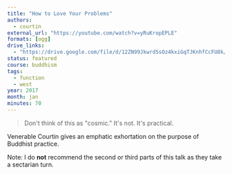 ```yaml
---
title: "How to Love Your Problems"
authors:
  - courtin
external_url: "https://youtube.com/watch?v=yRuKropEPLE"
formats: [ogg]
drive_links:
  - "https://drive.google.com/file/d/12ZN99Jkwrd5sOz4kxiGqTJKnhfCcFU8k/view?usp=drivesdk"
status: featured
course: buddhism
tags:
  - function
  - west
year: 2017
month: jan
minutes: 70
---
```


> Don't think of this as "cosmic." It's not. It's practical.

Venerable Courtin gives an emphatic exhortation on the purpose of Buddhist practice.

Note: I do **not** recommend the second or third parts of this talk as they take a sectarian turn.
